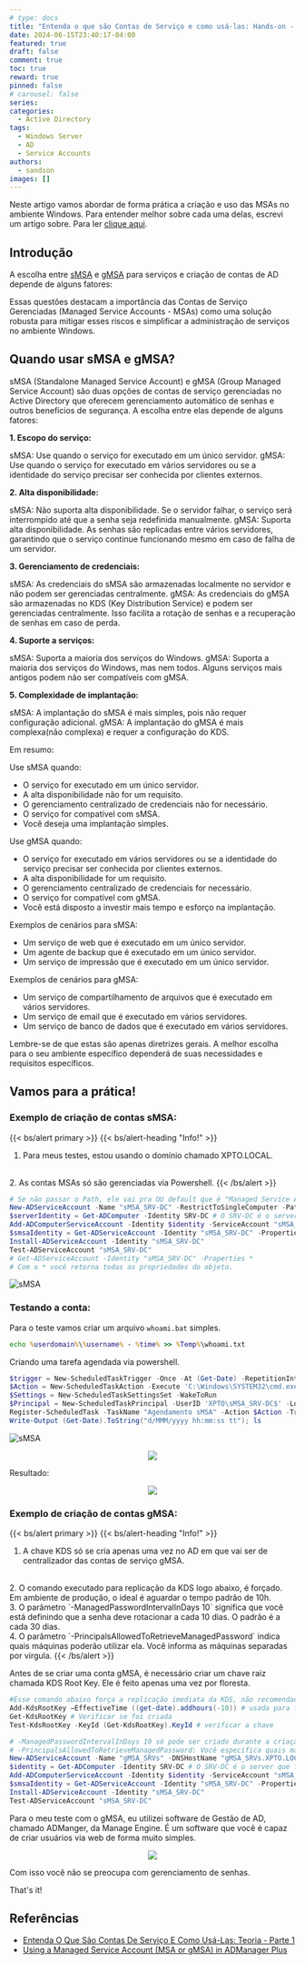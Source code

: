 ```yaml
---
# type: docs 
title: "Entenda o que são Contas de Serviço e como usá-las: Hands-on - Parte 2"
date: 2024-06-15T23:40:17-04:00
featured: true
draft: false
comment: true
toc: true
reward: true
pinned: false
# carousel: false
series:
categories:
  - Active Directory
tags: 
  - Windows Server
  - AD
  - Service Accounts
authors:
  - sandson
images: []
---
```

Neste artigo vamos abordar de forma prática a criação e uso das MSAs no ambiente Windows. Para entender melhor sobre cada uma delas, escrevi um artigo sobre. Para ler [clique aqui](https://sandsoncosta.github.io/blog/2024/06/entenda-o-que-s%C3%A3o-contas-de-servi%C3%A7o-e-como-us%C3%A1-las-teoria-parte-1/).
<!--more-->

## Introdução

A escolha entre [sMSA](https://sandsoncosta.github.io/blog/2024/06/entenda-o-que-s%C3%A3o-contas-de-servi%C3%A7o-e-como-us%C3%A1-las-teoria-parte-1/) e [gMSA](https://sandsoncosta.github.io/blog/2024/06/entenda-o-que-s%C3%A3o-contas-de-servi%C3%A7o-e-como-us%C3%A1-las-teoria-parte-1/) para serviços e criação de contas de AD depende de alguns fatores:

Essas questões destacam a importância das Contas de Serviço Gerenciadas (Managed Service Accounts - MSAs) como uma solução robusta para mitigar esses riscos e simplificar a administração de serviços no ambiente Windows.

## Quando usar sMSA e gMSA?

sMSA (Standalone Managed Service Account) e gMSA (Group Managed Service Account) são duas opções de contas de serviço gerenciadas no Active Directory que oferecem gerenciamento automático de senhas e outros benefícios de segurança. A escolha entre elas depende de alguns fatores:

**1. Escopo do serviço:**

sMSA: Use quando o serviço for executado em um único servidor.
gMSA: Use quando o serviço for executado em vários servidores ou se a identidade do serviço precisar ser conhecida por clientes externos.

**2. Alta disponibilidade:**

sMSA: Não suporta alta disponibilidade. Se o servidor falhar, o serviço será interrompido até que a senha seja redefinida manualmente.
gMSA: Suporta alta disponibilidade. As senhas são replicadas entre vários servidores, garantindo que o serviço continue funcionando mesmo em caso de falha de um servidor.

**3. Gerenciamento de credenciais:**

sMSA: As credenciais do sMSA são armazenadas localmente no servidor e não podem ser gerenciadas centralmente.
gMSA: As credenciais do gMSA são armazenadas no KDS (Key Distribution Service) e podem ser gerenciadas centralmente. Isso facilita a rotação de senhas e a recuperação de senhas em caso de perda.

**4. Suporte a serviços:**

sMSA: Suporta a maioria dos serviços do Windows.
gMSA: Suporta a maioria dos serviços do Windows, mas nem todos. Alguns serviços mais antigos podem não ser compatíveis com gMSA.

**5. Complexidade de implantação:**

sMSA: A implantação do sMSA é mais simples, pois não requer configuração adicional.
gMSA: A implantação do gMSA é mais complexa(não complexa) e requer a configuração do KDS.

Em resumo:

Use sMSA quando:

- O serviço for executado em um único servidor.
- A alta disponibilidade não for um requisito.
- O gerenciamento centralizado de credenciais não for necessário.
- O serviço for compatível com sMSA.
- Você deseja uma implantação simples.

Use gMSA quando:

- O serviço for executado em vários servidores ou se a identidade do serviço precisar ser conhecida por clientes externos.
- A alta disponibilidade for um requisito.
- O gerenciamento centralizado de credenciais for necessário.
- O serviço for compatível com gMSA.
- Você está disposto a investir mais tempo e esforço na implantação.

Exemplos de cenários para sMSA:

- Um serviço de web que é executado em um único servidor.
- Um agente de backup que é executado em um único servidor.
- Um serviço de impressão que é executado em um único servidor.

Exemplos de cenários para gMSA:

- Um serviço de compartilhamento de arquivos que é executado em vários servidores.
- Um serviço de email que é executado em vários servidores.
- Um serviço de banco de dados que é executado em vários servidores.

Lembre-se de que estas são apenas diretrizes gerais. A melhor escolha para o seu ambiente específico dependerá de suas necessidades e requisitos específicos.

## Vamos para a prática!

### Exemplo de criação de contas sMSA:

{{< bs/alert primary >}}
{{< bs/alert-heading "Info!" >}}
  1. Para meus testes, estou usando o domínio chamado XPTO.LOCAL.
  <br>
  2. As contas MSAs só são gerenciadas via Powershell.
{{< /bs/alert >}}

```powershell {title="Criando uma conta de serviço sMSA"}
# Se não passar o Path, ele vai pra OU default que é "Managed Service Accounts"
New-ADServiceAccount -Name "sMSA_SRV-DC" -RestrictToSingleComputer -Path "OU=Contas de Servico,OU=Tier1,DC=XPTO,DC=COM,DC=BR"
$serverIdentity = Get-ADComputer -Identity SRV-DC # O SRV-DC é o server que foi associado à conta de serviço, pode ser qualquer outro server.
Add-ADComputerServiceAccount -Identity $identity -ServiceAccount "sMSA_SRV-DC"
$smsaIdentity = Get-ADServiceAccount -Identity "sMSA_SRV-DC" -Properties HostComputers, msDS-HostServiceAccountBL
Install-ADServiceAccount -Identity "sMSA_SRV-DC"
Test-ADServiceAccount "sMSA_SRV-DC"
# Get-ADServiceAccount -Identity "sMSA_SRV-DC" -Properties *
# Com o * você retorna todas as propriedades do objeto.
```
![sMSA](smsa.png)

### Testando a conta:

Para o teste vamos criar um arquivo `whoami.bat` simples.

```bat {title="whoami.bat"}
echo %userdomain%\%username% - %time% >> %Temp%\whoami.txt
```

Criando uma tarefa agendada via powershell.

```powershell {title="Criando uma conta de serviço gMSA"}
$trigger = New-ScheduledTaskTrigger -Once -At (Get-Date) -RepetitionInterval (New-TimeSpan -Minutes 1)
$Action = New-ScheduledTaskAction -Execute 'C:\Windows\SYSTEM32\cmd.exe' -Argument '/c "C:\Users\joseph.climber_da\Desktop\whoami.bat"'
$Settings = New-ScheduledTaskSettingsSet -WakeToRun
$Principal = New-ScheduledTaskPrincipal -UserID 'XPTO\sMSA_SRV-DC$' -LogonType Password -RunLevel Highest
Register-ScheduledTask -TaskName "Agendamento sMSA" -Action $Action -Trigger $Trigger -Settings $Settings -Principal $Principal
Write-Output (Get-Date).ToString("d/MMM/yyyy hh:mm:ss tt"); ls
```
![sMSA](schedule.png)

<p align="center">
  <img src="agendamento.png">
</p>

Resultado:

<p align="center">
  <img src="resultado.png">
</p>

### Exemplo de criação de contas gMSA:

{{< bs/alert primary >}}
{{< bs/alert-heading "Info!" >}}
  1. A chave KDS só se cria apenas uma vez no AD em que vai ser de centralizador das contas de serviço gMSA.
  <br>
  2. O comando executado para replicação da KDS logo abaixo, é forçado. Em ambiente de produção, o ideal é aguardar o tempo padrão de 10h.
  <br>
  3. O parâmetro `-ManagedPasswordIntervalInDays 10` significa que você está definindo que a senha deve rotacionar a cada 10 dias. O padrão é a cada 30 dias.
  <br>
  4. O parâmetro `-PrincipalsAllowedToRetrieveManagedPassword` indica quais máquinas poderão utilizar ela. Você informa as máquinas separadas por vírgula.
{{< /bs/alert >}}

Antes de se criar uma conta gMSA, é necessário criar um chave raiz chamada KDS Root Key. Ele é feito apenas uma vez por floresta.

```powershell {title="Criando uma conta de serviço gMSA"}
#Esse comando abaixo força a replicação imediata da KDS, não recomendada para ambiente em PROD.
Add-KdsRootKey –EffectiveTime ((get-date).addhours(-10)) # usada para forçar a replicação
Get-KdsRootKey # Verificar se foi criada
Test-KdsRootKey -KeyId (Get-KdsRootKey).KeyId # verificar a chave

# -ManagedPasswordIntervalInDays 10 só pode ser criado durante a criação da gMSA.
# -PrincipalsAllowedToRetrieveManagedPassword: Você especifica quais máquinas podem usar essa conta, separado por vírgula.
New-ADServiceAccount -Name "gMSA_SRVs" -DNSHostName "gMSA_SRVs.XPTO.LOCAL" -Path "OU=Contas de Servico,OU=Tier1,DC=XPTO,DC=LOCAL" -PrincipalsAllowedToRetrieveManagedPassword SRV-DC$ -ManagedPasswordIntervalInDays 10
$identity = Get-ADComputer -Identity SRV-DC # O SRV-DC é o server que foi associado à conta de serviço, pode ser qualquer outro server.
Add-ADComputerServiceAccount -Identity $identity -ServiceAccount "sMSA_SRV-DC"
$smsaIdentity = Get-ADServiceAccount -Identity "sMSA_SRV-DC" -Properties HostComputers, msDS-HostServiceAccountBL
Install-ADServiceAccount -Identity "sMSA_SRV-DC"
Test-ADServiceAccount "sMSA_SRV-DC"
```

Para o meu teste com o gMSA, eu utilizei software de Gestão de AD, chamado ADManger, da Manage Engine. É um software que você é capaz de criar usuários via web de forma muito simples.

<p align="center">
  <img src="msa.png">
</p>

Com isso você não se preocupa com gerenciamento de senhas.

That's it!

## Referências

- [Entenda O Que São Contas De Serviço E Como Usá-Las: Teoria - Parte 1](https://sandsoncosta.github.io/blog/2024/06/entenda-o-que-s%C3%A3o-contas-de-servi%C3%A7o-e-como-us%C3%A1-las-teoria-parte-1/)
- [Using a Managed Service Account (MSA or gMSA) in ADManager Plus](https://pitstop.manageengine.com/portal/en/kb/articles/using-a-managed-service-account-in-admanager-plus)